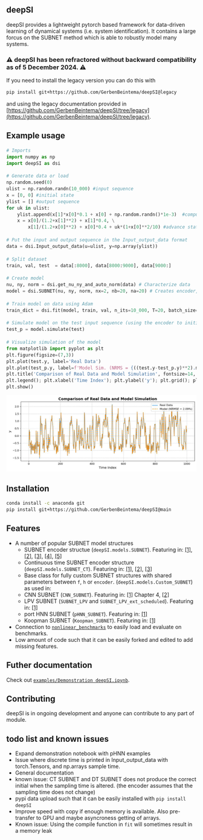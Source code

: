 ## deepSI

deepSI provides a lightweight pytorch based framework for data-driven learning of dynamical systems (i.e. system identification). It contains a large forcus on the SUBNET method which is able to robustly model many systems.

### ⚠️ deepSI has been refractored without backward compatibility as of 5 December 2024. ⚠️

If you need to install the legacy version you can do this with 
```bash
pip install git+https://github.com/GerbenBeintema/deepSI@legacy
```
and using the legacy documentation provided in [https://github.com/GerbenBeintema/deepSI/tree/legacy](https://github.com/GerbenBeintema/deepSI/tree/legacy).

## Example usage

```python
# Imports
import numpy as np
import deepSI as dsi

# Generate data or load
np.random.seed(0)
ulist = np.random.randn(10_000) #input sequence
x = [0, 0] #initial state
ylist = [] #output sequence
for uk in ulist:
    ylist.append(x[1]*x[0]*0.1 + x[0] + np.random.randn()*1e-3)  #compute output
    x = x[0]/(1.2+x[1]**2) + x[1]*0.4, \
        x[1]/(1.2+x[0]**2) + x[0]*0.4 + uk*(1+x[0]**2/10) #advance state

# Put the input and output sequence in the Input_output_data format
data = dsi.Input_output_data(u=ulist, y=np.array(ylist)) 

# Split dataset
train, val, test  = data[:8000], data[8000:9000], data[9000:]

# Create model
nu, ny, norm = dsi.get_nu_ny_and_auto_norm(data) # Characterize data
model = dsi.SUBNET(nu, ny, norm, nx=2, nb=20, na=20) # Creates encoder, f and h as MLP

# Train model on data using Adam
train_dict = dsi.fit(model, train, val, n_its=10_000, T=20, batch_size=256, val_freq=100)

# Simulate model on the test input sequence (using the encoder to initialize the state)
test_p = model.simulate(test)

# Visualize simulation of the model
from matplotlib import pyplot as plt
plt.figure(figsize=(7,3))
plt.plot(test.y, label='Real Data')
plt.plot(test_p.y, label=f'Model Sim. (NRMS = {((test.y-test_p.y)**2).mean()**0.5/test.y.std():.2%})', linestyle='--')
plt.title('Comparison of Real Data and Model Simulation', fontsize=14, fontweight='bold')
plt.legend(); plt.xlabel('Time Index'); plt.ylabel('y'); plt.grid(); plt.tight_layout(pad=0.5)
plt.show()
```

![dsi SUBNET result on example](examples/docs/NL-example.jpg)

## Installation

```bash
conda install -c anaconda git
pip install git+https://github.com/GerbenBeintema/deepSI@main
```

## Features

* A number of popular SUBNET model structures
  * SUBNET encoder structue (`deepSI.models.SUBNET`). Featuring in: [\[1\]](https://proceedings.mlr.press/v144/beintema21a), [\[2\]](https://www.sciencedirect.com/science/article/pii/S2405896321012167), [\[3\]](https://www.sciencedirect.com/science/article/pii/S2405896321012180), [\[4\]](https://arxiv.org/abs/2303.17305), [\[5\]](https://arxiv.org/abs/2304.02119)
  * Continuous time SUBNET encoder structure (`deepSI.models.SUBNET_CT`). Featuring in: [\[1\]](https://arxiv.org/abs/2204.09405), [\[2\]](https://www.sciencedirect.com/science/article/pii/S2405896324013223), [\[3\]](https://www.sciencedirect.com/science/article/pii/S240589632401317X)
  * Base class for fully custom SUBNET structures with shared parameters between `f`, `h` or `encoder`. (`deepSI.models.Custom_SUBNET`) as used in:
  * CNN SUBNET (`CNN_SUBNET`). Featuring in: [\[1\]](https://research.tue.nl/files/318935789/20240321_Beintema_hf.pdf) Chapter 4, [\[2\]](https://www.sciencedirect.com/science/article/pii/S2405896321012167)
  * LPV SUBNET (`SUBNET_LPV` and `SUBNET_LPV_ext_scheduled`). Featuring in: [\[1\]](https://arxiv.org/abs/2204.04060)
  * port HNN SUBNET (`pHNN_SUBNET`). Featuring in: [\[1\]](https://arxiv.org/abs/2305.01338)
  * Koopman SUBNET (`Koopman_SUBNET`). Featuring in: [\[1\]](https://ieeexplore.ieee.org/abstract/document/9682946)
* Connection to [`nonlinear_benchmarks`](https://github.com/GerbenBeintema/nonlinear_benchmarks) to easily load and evaluate on benchmarks.
* Low amount of code such that it can be easily forked and edited to add missing features.

## Futher documentation

Check out [`examples/Demonstration deepSI.ipynb`](examples/Demonstration%20deepSI.ipynb).

## Contributing

deepSI is in ongoing development and anyone can contribute to any part of module.

## todo list and known issues

* Expand demonstration notebook with pHNN examples
* Issue where discrete time is printed in Input_output_data with torch.Tensors, and np.arrays sample time.
* General documentation 
* known issue: CT SUBNET and DT SUBNET does not produce the correct initial when the sampling time is altered. (the encoder assumes that the sampling time does not change)
* pypi data upload such that it can be easily installed with `pip install deepSI`
* Improve speed with copy if enough memory is available. Also pre-transfer to GPU and maybe asyncroness getting of arrays.
* Known issue: Using the compile function in `fit` will sometimes result in a memory leak
